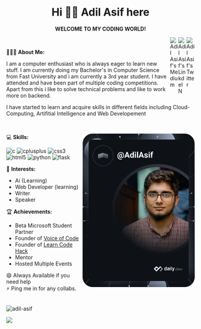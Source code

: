 # <div align="center">Hi 👋🏼 Adil Asif here</div>
 <div align="center"><strong>WELCOME TO MY CODING WORLD!</strong></div>

<p>
<a href="https://twitter.com/AdilAsif20">
  <img align="Right" alt="Adil Asif's Twitter" width="22px" src="https://cdn.jsdelivr.net/npm/simple-icons@v3/icons/twitter.svg" />
</a>
<a href="https://www.linkedin.com/in/adilasif680/">
  <img align="Right" alt="Adil Asif's LinkdeIN" width="22px" src="https://cdn.jsdelivr.net/npm/simple-icons@v3/icons/linkedin.svg" />
</a>
<a href="https://medium.com/@adilasif680">
  <img align="Right" alt="Adil Asif's Medium" width="22px" src="https://cdn.jsdelivr.net/npm/simple-icons@3.0.1/icons/medium.svg" />
</a>
</p>
<br>

👨🏽‍💻 **About Me:**
<p>I am a computer enthusiast who is always eager to learn new stuff. I am currently doing my Bachelor's in Computer Science from Fast University and i am currently a 3rd year student. I have attended and have been part of multiple coding competitions. Apart from this i like to solve technical problems and like to work more on backend.</p>
<p>I have started to learn and acquire skills in different fields including Cloud-Computing, Artifitial Intelligence and Web Developement</p>
<br>

<a href="https://app.daily.dev/DailyDevTips"><img src="https://github.com/Adil-Asif/Adil-Asif/blob/master/devcard.svg"  align="right" width="300"  alt="Adil Asif's Dev Card"/></a>
💻 **Skills:**
<p align="left">
<img src="https://cdn.icon-icons.com/icons2/7/PNG/128/mimetypes_sourcec_342.png" alt="c" width="80" height="80"/> 
<img src="https://cdn.icon-icons.com/icons2/1504/PNG/512/textxc_103660.png" alt="cplusplus" width="80" height="80"/> 
<img src="https://cdn.icon-icons.com/icons2/2415/PNG/512/css_original_wordmark_logo_icon_146576.png" alt="css3" width="80" height="80"/> 
<img src="https://cdn.icon-icons.com/icons2/844/PNG/512/HTML5_icon-icons.com_67090.png" alt="html5" width="80" height="80"/> 
<img src="https://cdn.icon-icons.com/icons2/2415/PNG/512/python_original_wordmark_logo_icon_146382.png" alt="python" width="80" height="80"/>
<img src="https://cdn.icon-icons.com/icons2/2699/PNG/512/pocoo_flask_src_logo_icon_168043.png" alt="flask" width="80" height="80"/></p>

🤔 **Interests:** 
* Ai (Learning)
* Web Developer (learning)
* Writer 
* Speaker

🏆 **Achievements:**
* Beta Microsoft Student Partner
* Founder of <a href = "https://medium.com/voice-of-code">Voice of Code</a>
* Founder of <a href = "https://www.youtube.com/channel/UCbzwhYfhOTi8-XlUsMISlIQ">Learn Code Hack</a>
* Mentor
* Hosted Multiple Events

😄 Always Available if you need help <br>
⚡ Ping me in for any collabs.
<br>
<br>

<p align="left"> <img src="https://komarev.com/ghpvc/?username=adil-asif" alt="adil-asif" /> </p>

![](https://github-readme-stats.vercel.app/api?username=Adil-Asif&show_icons=true&title_color=E88795&icon_color=FF33FF&text_color=D6BCD5&bg_color=151515)
 


<!--
**Adil Asif/Adil Asif** is a ✨ _special_ ✨ repository because its `README.md` (this file) appears on your GitHub profile.

Here are some ideas to get you started:

- 🔭 I’m currently working on ...
- 🌱 I’m currently learning ...
- 👯 I’m looking to collaborate on ...
- 🤔 I’m looking for help with ..
- 💬 Ask me about ...
- 📫 How to reach me: ...
- 😄 Pronouns: ...
- ⚡ Fun fact: ...
-->

